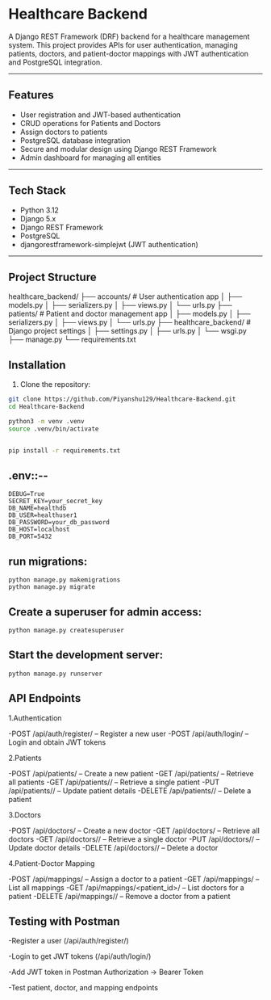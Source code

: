 # Healthcare Backend

A Django REST Framework (DRF) backend for a healthcare management system. This project provides APIs for user authentication, managing patients, doctors, and patient-doctor mappings with JWT authentication and PostgreSQL integration.

---

## Features

- User registration and JWT-based authentication
- CRUD operations for Patients and Doctors
- Assign doctors to patients
- PostgreSQL database integration
- Secure and modular design using Django REST Framework
- Admin dashboard for managing all entities

---

## Tech Stack

- Python 3.12
- Django 5.x
- Django REST Framework
- PostgreSQL
- djangorestframework-simplejwt (JWT authentication)

---

## Project Structure

healthcare_backend/
├── accounts/ # User authentication app
│ ├── models.py
│ ├── serializers.py
│ ├── views.py
│ └── urls.py
├── patients/ # Patient and doctor management app
│ ├── models.py
│ ├── serializers.py
│ ├── views.py
│ └── urls.py
├── healthcare_backend/ # Django project settings
│ ├── settings.py
│ ├── urls.py
│ └── wsgi.py
├── manage.py
└── requirements.txt

##
## Installation

1. Clone the repository:

```bash
git clone https://github.com/Piyanshu129/Healthcare-Backend.git
cd Healthcare-Backend

python3 -m venv .venv
source .venv/bin/activate


pip install -r requirements.txt
```

## .env::--
```
DEBUG=True
SECRET_KEY=your_secret_key
DB_NAME=healthdb
DB_USER=healthuser1
DB_PASSWORD=your_db_password
DB_HOST=localhost
DB_PORT=5432
```

## run migrations:
```
python manage.py makemigrations
python manage.py migrate
```

## Create a superuser for admin access:
```python manage.py createsuperuser```

## Start the development server:
```python manage.py runserver```


## API Endpoints
1.Authentication

-POST /api/auth/register/ – Register a new user
-POST /api/auth/login/ – Login and obtain JWT tokens

2.Patients

-POST /api/patients/ – Create a new patient
-GET /api/patients/ – Retrieve all patients
-GET /api/patients/<id>/ – Retrieve a single patient
-PUT /api/patients/<id>/ – Update patient details
-DELETE /api/patients/<id>/ – Delete a patient

3.Doctors

-POST /api/doctors/ – Create a new doctor
-GET /api/doctors/ – Retrieve all doctors
-GET /api/doctors/<id>/ – Retrieve a single doctor
-PUT /api/doctors/<id>/ – Update doctor details
-DELETE /api/doctors/<id>/ – Delete a doctor

4.Patient-Doctor Mapping

-POST /api/mappings/ – Assign a doctor to a patient
-GET /api/mappings/ – List all mappings
-GET /api/mappings/<patient_id>/ – List doctors for a patient
-DELETE /api/mappings/<id>/ – Remove a doctor from a patient

## Testing with Postman

-Register a user (/api/auth/register/)

-Login to get JWT tokens (/api/auth/login/)

-Add JWT token in Postman Authorization → Bearer Token

-Test patient, doctor, and mapping endpoints





